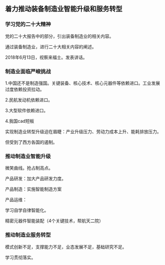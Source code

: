 ## 着力推动装备制造业智能升级和服务转型

### 学习党的二十大精神



党的二十大报告中的部分，引出装备制造业的相关内容。

通过装备制造业，进行二十大相关内容的阐述。



 2018年6月13日，视察来福士。发表讲话。





### 制造业面临严峻挑战

1.中国还不是制造强国。关键装备、核心技术、核心元器件等依赖进口。工业发展过度依赖投资拉动。

2.民航发动机依赖进口。

3.大型软件依赖进口。

4.我国cad短板



实现制造业转型升级迫在眉睫：产业升级压力、劳动力成本上升、能耗排放压力。

但受到了西方各国的遏制。



 

### 推动制造业智能升级

微笑曲线。抢占制高点。

产品研发：加大产品研发力度。

产品制造：实施智能制造方案

产品运维：

学习自学自律智能化。

 

精密元器件智能装配（4个关键技术，帮航天二院）



### 推动制造业服务转型

模式创新不足，支撑能力不足，业态发展不足，基础研究不足。





学习贯彻落实。



